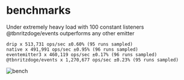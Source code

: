 # benchmarks

Under extremely heavy load with 100 constant listeners @tbnritzdoge/events outperforms any other emitter

```
drip x 513,731 ops/sec ±0.60% (95 runs sampled)
native x 491,991 ops/sec ±0.95% (96 runs sampled)
eventemitter3 x 460,119 ops/sec ±0.17% (96 runs sampled)
@tbnritzdoge/events x 1,270,677 ops/sec ±0.23% (95 runs sampled)
```

![bench](https://edge.doge.bio/bar/eyJ0aXRsZSI6Im9wL3MgaGlnaGVyIGlzIGJldHRlciIsImxlZ2VuZCI6W3sibmFtZSI6ImRyaXAiLCJjb2xvciI6LTEyNjg0MDgzMjF9LHsibmFtZSI6IkB0Ym5yaXR6ZG9nZS9ldmVudHMiLCJjb2xvciI6LTEwNzMwNzQxNzd9LHsibmFtZSI6Im5hdGl2ZSIsImNvbG9yIjotNzkxODA4MX0seyJuYW1lIjoiZXZlbnRlbWl0dGVyMyIsImNvbG9yIjoxMTYyMTExOX1dLCJwb2ludHMiOlt7Im5hbWUiOiAiZXZlbnRzIiwgInNjb3JlcyI6WzUxMzczMSwxMjcwNjc3LDQ5MTk5MSw0NjAxMTldfV19.png)